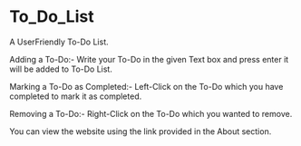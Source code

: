 # To_Do_List

A UserFriendly To-Do List.

Adding a To-Do:-
         Write your To-Do in the given Text box and press enter it will be added to To-Do List.

         
Marking a To-Do as Completed:-
         Left-Click on the To-Do which you have completed to mark it as completed.

         
Removing a To-Do:-
         Right-Click on the To-Do which you wanted to remove.  
         
You can view the website using the link provided in the About section.
